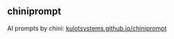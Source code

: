 ## chiniprompt
AI prompts by chini: [kulotsystems.github.io/chiniprompt](https://kulotsystems.github.io/chiniprompt/)